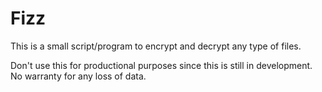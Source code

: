 # Fizz

This is a small script/program to encrypt and decrypt any type of files.

Don't use this for productional purposes since this is still in development.
No warranty for any loss of data.
